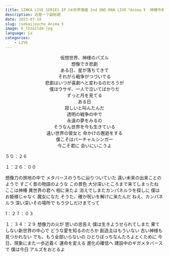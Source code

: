 ```yaml
---
title: SINKA LIVE SERIES EP.Ⅰヰ世界情緒 2nd ONE-MAN LIVE「Anima Ⅱ -神椿市参番街-」
description: 这是一个副标题
date: 2023-07-10
slug: isekaijoucho_Anima_Ⅱ
image: 6_lhzo1ldm.jpg
language: ja
categories:
    - LIVE
---
```


<p style="text-align: center;">仮想世界、神様のパズル</br>
想像でき悲劇</br>
ある日、星が落ちてきで</br>
それがら戦争がつづいでる</br>
悲劇はいつが喜劇へと変わるのだろうが</br>
僕はウサギ、一人で泣いてばかりだ</br>
ずっと月を見てる</br>
ある日</br>
寂しいと叫んたんだ</br>
透明の戦争の中で</br>
永遠の夢をみるの</br>
そうなん世界を今も生きている</br>
遠い世界の彼女と 命かけの邂逅をする</br>
僕こそはバーチャルシンガー</br>
今こそ君に 会いにいこうよ</br>
</p>
５０：２６

１：２６：００

想像力の旅地の中で
メタバースのうちに辿りついていた
遠い未来の出来ことのようで
すごく昔の物語のような この景色
大分深いところまで来てしまったね
ここは神椿
異世界の君へ 相に来たよ
消えでしまたカンパネルラを探しに
僕はお姫様じゃなく
魔女になた
そうた、確か呪いを解けに来たんだ
ねえ、カンパネルラ
深い深いその場所で
もう少しだけまてって

1：２７：０３

１：３４：２９
想像力の火が
思いの忠告え
僕は生きようせられてしまた
果てしない新世界の中心で
どうな愛を知るのだろか
創造主はもういない
古い神様も見つかれない
でも、もう全部いらないの
ひとりぼっちなんたろよとくために
今日、現象にまた一歩近着く
運命を変える
進化の確信へ
建設中のギガメタバースで
僕は今日 アルズをおとるよ
